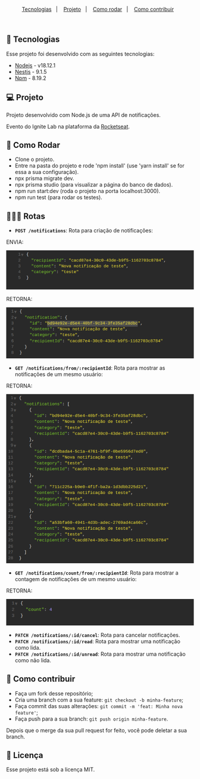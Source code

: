 <p align="center">
  <a href="#-tecnologias">Tecnologias</a>&nbsp;&nbsp;&nbsp;|&nbsp;&nbsp;&nbsp;
  <a href="#-projeto">Projeto</a>&nbsp;&nbsp;&nbsp;|&nbsp;&nbsp;&nbsp;
  <a href="#-como-rodar">Como rodar</a>&nbsp;&nbsp;&nbsp;|&nbsp;&nbsp;&nbsp;
  <a href="#-como-contribuir">Como contribuir</a>&nbsp;&nbsp;&nbsp;
  </p>

<br>

## 🚀 Tecnologias

Esse projeto foi desenvolvido com as seguintes tecnologias:

- [Nodejs](https://nodejs.org/en/) - v18.12.1 
- [Nestjs](https://nestjs.com/) - 9.1.5
- [Npm](https://www.npmjs.com/) - 8.19.2

## 💻 Projeto

Projeto desenvolvido com Node.js de uma API de notificações.

Evento do Ignite Lab na plataforma da [Rocketseat](https://www.rocketseat.com.br/).

## 🚀 Como Rodar

- Clone o projeto.
- Entre na pasta do projeto e rode 'npm install' (use 'yarn install' se for essa a sua configuração).
- npx prisma migrate dev.
- npx prisma studio (para visualizar a página do banco de dados).
- npm run start:dev (roda o projeto na porta localhost:3000).
- npm run test (para rodar os testes).

## 👩🏿‍💻 Rotas

- **`POST /notifications`**: Rota para criação de notificações:

ENVIA:
<p align="center">
  <img alt="post" src=".github/image.png">
</p>

RETORNA:
<p align="center">
  <img alt="post" src=".github/image2.png">
</p>

- **`GET /notifications/from/:recipientId`**: Rota para mostrar as notificações de um mesmo usuário:

RETORNA:
<p align="center">
  <img alt="get" src=".github/image3.png">
</p>

- **`GET /notifications/count/from/:recipientId`**: Rota para mostrar a contagem de notificações de um mesmo usuário:

RETORNA:
<p align="center">
  <img alt="get" src=".github/image4.png">
</p>

- **`PATCH /notifications/:id/cancel`**: Rota para cancelar notificações.
- **`PATCH /notifications/:id/read`**: Rota para mostrar uma notificação como lida.
- **`PATCH /notifications/:id/unread`**: Rota para mostrar uma notificação como não lida.


## 🤔 Como contribuir

- Faça um fork desse repositório;
- Cria uma branch com a sua feature: `git checkout -b minha-feature`;
- Faça commit das suas alterações: `git commit -m 'feat: Minha nova feature'`;
- Faça push para a sua branch: `git push origin minha-feature`.

Depois que o merge da sua pull request for feito, você pode deletar a sua branch.

## 📝 Licença

Esse projeto está sob a licença MIT.
